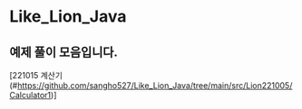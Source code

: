 # Like_Lion_Java

## 예제 풀이 모음입니다.

[221015 계산기(#https://github.com/sangho527/Like_Lion_Java/tree/main/src/Lion221005/Calculator1)]

